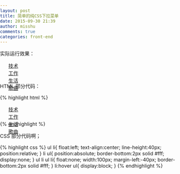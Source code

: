 ```yaml
---
layout: post
title: 简单的纯CSS下拉菜单
date: 2015-09-30 21:39
author: misshu
comments: true
categories: front-end
---
```

实际运行效果：

<div class="nav">
   <ul>
    <li><a href="#">技术</a>
     <ul>
	     <li><a href="#">linux</a></li>
		 <li><a href="#">javascript</a></li>
		 <li><a href="#">html</a></li>
		 <li><a href="#">css</a></li>
		 <li><a href="#">c++</a></li>
	 </ul>
  </li>
  <li><a href="#">工作</a></li>
  <li><a href="#">生活</a>
      <ul>
	     <li><a href="#">旅游</a></li>
		 <li><a href="#">锻炼</a></li>
		 <li><a href="#">美食</a></li>
	 </ul>
  </li>
  <li><a href="#">歌曲</a></li>
 </ul>
</div>
	 
<style>
body{
  font-size:16px;
  margin:0px;
  padding:0px;
}
li{
  list-style:none;
}
.nav{
  width:720px;
  height:50px;
  margin:0 auto;
}
.post li a{
  width:100px;
  text-decoration:none;
  background-color:#eee;
  color:#000;
  display:block;
}
.post li a:hover{
  background-color:#666;
  color:#fff;
}
.post ul li{
  float:left;
  text-align:center;
  line-height:40px;
  position:relative;
}
li ul{
  position:absolute;
  border-bottom:2px solid #fff;
  display:none;
}
.post ul li ul li{
  float:none;
  width:100px;
  margin-left:-40px;
  border-bottom:2px solid #fff;
}
 li:hover ul{
  display:block;
}
</style>


HTML 部分代码：

{% highlight html %}
<div class="nav">
  <ul>
   <li><a href="#">技术</a>
     <ul>
	<li><a href="#">linux</a></li>
	<li><a href="#">javascript</a></li>
        <li><a href="#">html</a></li>
	<li><a href="#">css</a></li>
	<li><a href="#">c++</a></li>
     </ul>
  </li>
  <li><a href="#">工作</a></li>
  <li><a href="#">生活</a>
     <ul>
	<li><a href="#">旅游</a></li>
	<li><a href="#">锻炼</a></li>
	<li><a href="#">美食</a></li>
	 </ul>
  </li>
  <li><a href="#">歌曲</a></li>
  </ul>
</div>
{% endhighlight %}

CSS 部分代码啊；

{% highlight css %}
ul li{
  float:left;
  text-align:center;
  line-height:40px;
  position:relative;
}
li ul{
  position:absolute;
  border-bottom:2px solid #fff;
  display:none;
}
ul li ul li{
  float:none;
  width:100px;
  margin-left:-40px;
  border-bottom:2px solid #fff;
}
 li:hover ul{
  display:block;
}
{% endhighlight %}